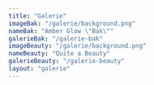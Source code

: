 ```yaml
---
title: "Galerie"
imageBak: "/galerie/background.png"
nameBak: "Amber Glow \"Bak\""
galerieBak: "/galerie-bak"
imageBeauty: "/galerie/background.png"
nameBeauty: "Quite a Beauty"
galerieBeauty: "/galerie-beauty"
layout: "galerie"
---
```


<!-- stránka bez obsahu -->
